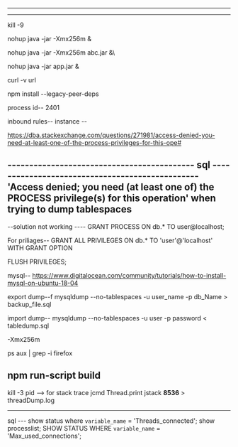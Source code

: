 ---------------------------------------------------------
---------------------------------------------------------


kill -9 <processID>

nohup java -jar -Xmx256m &

nohup java -jar -Xmx256m  abc.jar &\

nohup java -jar app.jar &

curl -v url
  
npm install --legacy-peer-deps

process id-- 2401

inbound rules--  instance -- 

https://dba.stackexchange.com/questions/271981/access-denied-you-need-at-least-one-of-the-process-privileges-for-this-ope#

------------------------------------------- sql ------------------------------------------------
'Access denied; you need (at least one of) the PROCESS privilege(s) for this operation' when trying to dump tablespaces
------------------------------------------------------------------------------------------------

--solution not working ----
GRANT PROCESS ON db.* TO user@localhost;

For priliages--
GRANT ALL PRIVILEGES ON db.* TO 'user'@'localhost' WITH GRANT OPTION

FLUSH PRIVILEGES;

mysql--
https://www.digitalocean.com/community/tutorials/how-to-install-mysql-on-ubuntu-18-04

export dump--f
mysqldump --no-tablespaces -u user_name -p db_Name > backup_file.sql

import dump--
mysqldump --no-tablespaces -u user -p password < tabledump.sql


-Xmx256m

ps aux | grep -i firefox

npm run-script build
--------------------

kill -3 pid --> for stack trace
jcmd <PID> Thread.print
jstack **8536** > threadDump.log

-----------------------
sql ---
show status where `variable_name` = 'Threads_connected';
show processlist;
SHOW STATUS WHERE `variable_name` = 'Max_used_connections';
